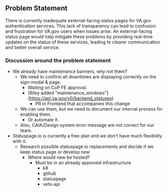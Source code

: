 ## Problem Statement

There is currently inadequate external-facing status pages for VA.gov authentication services. This lack of transparency can lead to confusion and frustration for VA.gov users when issues arise. An external-facing status page would help mitigate these problems by providing real-time updates on the status of these services, leading to clearer communication and better overall service.

### Discussion around the problem statement
- We already have maintenance banners, why not them?
  - We need to confirm all downtimes are displaying correctly on the sign-modal & page.
    - Waiting on CoP FE approval.
    - [Riley added "maintenance_windows"] (https://api.va.gov/v0/backend_statuses)
      - PR in Frontend that accompanies this change
  - We can use them, but we need to document our internal process for enabling them.
    - Or automate it.
  - Also, CAIA/Design system error message are not correct for our team.
- Statuspage.io is currently a free plan and we don't have much flexibility with it.
    - Research possible statuspage.io replacements and decide if we keep status page or develop new
      - Where would new be hosted?
        - Must be in an already approved infrastructure
          - k8
          - github
          - statuspage
          - vets-api
